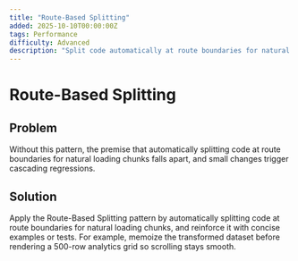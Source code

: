 ```yaml
---
title: "Route-Based Splitting"
added: 2025-10-10T00:00:00Z
tags: Performance
difficulty: Advanced
description: "Split code automatically at route boundaries for natural loading chunks."
---
```

# Route-Based Splitting

## Problem

Without this pattern, the premise that automatically splitting code at route boundaries for natural loading chunks falls apart, and small changes trigger cascading regressions.

## Solution

Apply the Route-Based Splitting pattern by automatically splitting code at route boundaries for natural loading chunks, and reinforce it with concise examples or tests. For example, memoize the transformed dataset before rendering a 500-row analytics grid so scrolling stays smooth.

